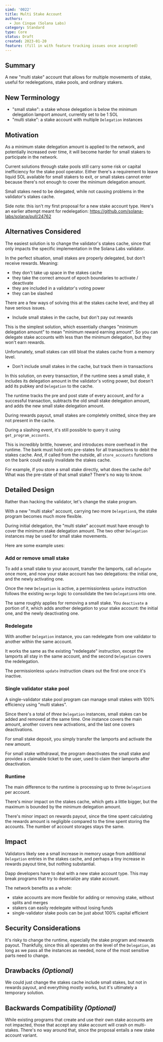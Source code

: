 ```yaml
---
simd: '0022'
title: Multi Stake Account
authors:
  - Jon Cinque (Solana Labs)
category: Standard
type: Core
status: Draft
created: 2023-01-20
feature: (fill in with feature tracking issues once accepted)
---
```


## Summary

A new "multi stake" account that allows for multiple movements of stake, useful
for redelegations, stake pools, and ordinary stakers.

## New Terminology

* "small stake": a stake whose delegation is below the minimum delegation
lamport amount, currently set to be 1 SOL
* "multi stake": a stake account with multiple `Delegation` instances

## Motivation

As a minimum stake delegation amount is applied to the network, and potentially
increased over time, it will become harder for small stakers to participate in
the network.

Current solutions through stake pools still carry some risk or capital inefficiency
for the stake pool operator. Either there's a requirement to leave liquid SOL available
for small stakers to exit, or small stakes cannot enter because there's not enough
to cover the minimum delegation amount.

Small stakes need to be delegated, while not causing problems in the validator's
stakes cache.

Side note: this isn't my first proposal for a new stake account type. Here's an earlier
attempt meant for redelegation: https://github.com/solana-labs/solana/pull/24762

## Alternatives Considered

The easiest solution is to change the validator's stakes cache, since that only
impacts the specific implementation in the Solana Labs validator.

In the perfect situation, small stakes are properly delegated, but don't receive
rewards. Meaning:

* they don't take up space in the stakes cache
* they take the correct amount of epoch boundaries to activate / deactivate
* they are included in a validator's voting power
* they can be slashed

There are a few ways of solving this at the stakes cache level, and they all have
serious issues.

* Include small stakes in the cache, but don't pay out rewards

This is the simplest solution, which essentially changes "minimum delegation amount"
to mean "minimum reward earning amount". So you can delegate stake accounts with
less than the minimum delegation, but they won't earn rewards.

Unfortunately, small stakes can still bloat the stakes cache from a memory level.

* Don't include small stakes in the cache, but track them in transactions

In this solution, on every transaction, if the runtime sees a small stake, it
includes its delegation amount in the validator's voting power, but doesn't
add its pubkey and `Delegation` to the cache.

The runtime tracks the pre and post state of every account, and for a successful
transaction, subtracts the old small stake delegation amount, and adds the new small
stake delegation amount.

During rewards payout, small stakes are completely omitted, since they are not
present in the cache.

During a slashing event, it's still possible to query it using `get_program_accounts`.

This is incredibly brittle, however, and introduces more overhead in the runtime.
The bank must hold onto pre-states for all transactions to debit the stakes cache. And,
if called from the outside, all `store_accounts` functions on the bank could easily
invalidate the stakes cache.

For example, if you store a small stake directly, what does the cache do? What
was the pre-state of that small stake? There's no way to know.

## Detailed Design

Rather than hacking the validator, let's change the stake program.

With a new "multi stake" account, carrying *two* more `Delegation`s, the stake
program becomes much more flexible.

During initial delegation, the "multi stake" account must have enough to cover
the minimum stake delegation amount. The two other `Delegation` instances may be
used for small stake movements.

Here are some example uses:

### Add or remove small stake

To add a small stake to your account, transfer the lamports, call `delegate` once
more, and now your stake account has two delegations: the initial one, and the
newly activating one.

Once the new `Delegation` is active, a permissionless `update` instruction follows
the existing `merge` logic to consolidate the two `Delegation`s into one.

The same roughly applies for removing a small stake. You `deactivate` a portion
of it, which adds another delegation to your stake account: the initial one, and
the newly deactivating one.

### Redelegate

With another `Delegation` instance, you can redelegate from one validator to another
within the same account.

It works the same as the existing "redelegate" instruction, except the lamports
all stay in the same account, and the second `Delegation` covers the redelegation.

The permissionless `update` instruction clears out the first one once it's inactive.

### Single validator stake pool

A single-validator stake pool program can manage small stakes with 100% efficiency
using "multi stakes".

Since there's a total of *three* `Delegation` instances, small stakes can be added
and removed at the same time. One instance covers the main amount, another covers
new activations, and the last one covers deactivations.

For small stake deposit, you simply transfer the lamports and activate the new amount.

For small stake withdrawal, the program deactivates the small stake and provides
a claimable ticket to the user, used to claim their lamports after deactivation.

### Runtime

The main difference to the runtime is processing up to three `Delegation`s
per account.

There's minor impact on the stakes cache, which gets a little bigger, but the
maximum is bounded by the minimum delegation amount.

There's minor impact on rewards payout, since the time spent calculating the rewards
amount is negligible compared to the time spent storing the accounts. The number
of account storages stays the same.

## Impact

Validators likely see a small increase in memory usage from additional `Delegation`
entries in the stakes cache, and perhaps a tiny increase in rewards payout time,
but nothing substantial.

Dapp developers have to deal with a new stake account type. This may break programs
that try to deserialize any stake account.

The network benefits as a whole:

* stake accounts are more flexible for adding or removing stake, without splits and merges
* stakers can easily redelegate without losing funds
* single-validator stake pools can be just about 100% capital efficient

## Security Considerations

It's risky to change the runtime, especially the stake program and rewards payout.
Thankfully, since this all operates on the level of the `Delegation`, as long
as we pass all the instances as needed, none of the most sensitive parts need
to change.

## Drawbacks *(Optional)*

We could just change the stakes cache include small stakes, but not in rewards
payout, and everything mostly works, but it's ultimately a temporary solution.

## Backwards Compatibility *(Optional)*

While existing programs that create and use their own stake accounts are not impacted,
those that accept any stake account will crash on multi-stakes. There's no way
around that, since the proposal entails a new stake account variant.
